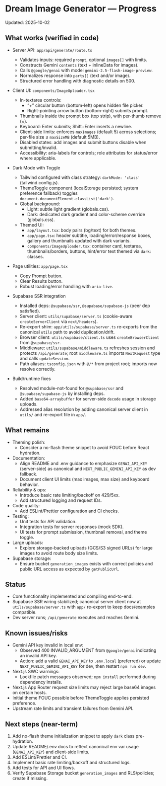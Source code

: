 # Dream Image Generator — Progress

Updated: 2025-10-02

## What works (verified in code)
- Server API: `app/api/generate/route.ts`
  - Validates inputs: required `prompt`, optional `images[]` with limits.
  - Constructs Gemini `contents` (text + inlineData for images).
  - Calls `@google/genai` with model `gemini-2.5-flash-image-preview`.
  - Normalizes response into `parts[]` (text and/or image).
  - Structured error handling with diagnostic details on 500.

- Client UI: `components/ImageUploader.tsx`
  - In-textarea controls:
    - “+” circular button (bottom-left) opens hidden file picker.
    - Right-pointing arrow button (bottom-right) submits prompt.
  - Thumbnails inside the prompt box (top strip), with per-thumb remove (×).
  - Keyboard: Enter submits; Shift+Enter inserts a newline.
  - Client-side limits: enforces `maxImages` (default 5) across selections; per-file size ≤ `maxSizeMB` (default 5MB).
  - Disabled states: add images and submit buttons disable when submitting/invalid.
  - Accessibility: aria-labels for controls; role attributes for status/error where applicable.

- Dark Mode with Toggle
  - Tailwind configured with class strategy: `darkMode: 'class'` (tailwind.config.js).
  - ThemeToggle component (localStorage persisted; system preference fallback) toggles `document.documentElement.classList('dark')`.
  - Global background:
    - Light: subtle light gradient (globals.css).
    - Dark: dedicated dark gradient and color-scheme override (globals.css).
  - Themed UI:
    - `app/layout.tsx`: body pairs (bg/text) for both themes.
    - `app/page.tsx`: header subtitle, loading/error/response boxes, gallery and thumbnails updated with dark variants.
    - `components/ImageUploader.tsx`: container card, textarea, thumbnails/borders, buttons, hint/error text themed via `dark:` classes.

- Page utilities: `app/page.tsx`
  - Copy Prompt button.
  - Clear Results button.
  - Robust loading/error handling with `aria-live`.

- Supabase SSR integration
  - Installed deps: `@supabase/ssr`, `@supabase/supabase-js` (peer dep satisfied).
  - Server client: `utils/supabase/server.ts` (cookie-aware `createServerClient` via `next/headers`).
  - Re-export shim: `app/utils/supabase/server.ts` re-exports from the canonical `utils` path to avoid duplication/drift.
  - Browser client: `utils/supabase/client.ts` uses `createBrowserClient` from `@supabase/ssr`.
  - Middleware: `utils/supabase/middleware.ts` refreshes session and protects `/api/generate`; root `middleware.ts` imports `NextRequest` type and calls `updateSession`.
  - Path aliases: `tsconfig.json` with `@/*` from project root; imports now resolve correctly.

- Build/runtime fixes
  - Resolved module-not-found for `@supabase/ssr` and `@supabase/supabase-js` by installing deps.
  - Added `base64-arraybuffer` for server-side `decode` usage in storage uploads.
  - Addressed alias resolution by adding canonical server client in `utils/` and re-export file in `app/`.

## What remains
- Theming polish:
  - Consider a no-flash theme snippet to avoid FOUC before React hydration.
- Documentation:
  - Align README and .env guidance to emphasize `GENAI_API_KEY` (server-side) as canonical and `NEXT_PUBLIC_GEMINI_API_KEY` as dev fallback.
  - Document client UI limits (max images, max size) and keyboard behavior.
- Reliability & ops:
  - Introduce basic rate limiting/backoff on 429/5xx.
  - Add structured logging and request IDs.
- Code quality:
  - Add ESLint/Prettier configuration and CI checks.
- Testing:
  - Unit tests for API validation.
  - Integration tests for server responses (mock SDK).
  - UI tests for prompt submission, thumbnail removal, and theme toggle.
- Large uploads:
  - Explore storage-backed uploads (GCS/S3 signed URLs) for large images to avoid route body size limits.
- Supabase storage:
  - Ensure bucket `generation_images` exists with correct policies and public URL access as expected by `getPublicUrl`.

## Status
- Core functionality implemented and compiling end-to-end.
- Supabase SSR wiring stabilized; canonical server client now at `utils/supabase/server.ts` with `app/` re-export to keep docs/examples compatible.
- Dev server runs; `/api/generate` executes and reaches Gemini.

## Known issues/risks
- Gemini API key invalid in local env:
  - Observed 400 INVALID_ARGUMENT from `@google/genai` indicating an invalid API key.
  - Action: add a valid `GENAI_API_KEY` to `.env.local` (preferred) or update `NEXT_PUBLIC_GEMINI_API_KEY` for dev, then restart `npm run dev`.
- Next.js SWC warnings:
  - Lockfile patch messages observed; `npm install` performed during dependency installs.
- Next.js App Router request size limits may reject large base64 images on certain hosts.
- Initial theme FOUC possible before ThemeToggle applies persisted preference.
- Upstream rate limits and transient failures from Gemini API.

## Next steps (near-term)
1. Add no-flash theme initialization snippet to apply `dark` class pre-hydration.
2. Update README/.env docs to reflect canonical env var usage (`GENAI_API_KEY`) and client-side limits.
3. Add ESLint/Prettier and CI.
4. Implement basic rate limiting/backoff and structured logs.
5. Add tests for API and UI flows.
6. Verify Supabase Storage bucket `generation_images` and RLS/policies; create if missing.
